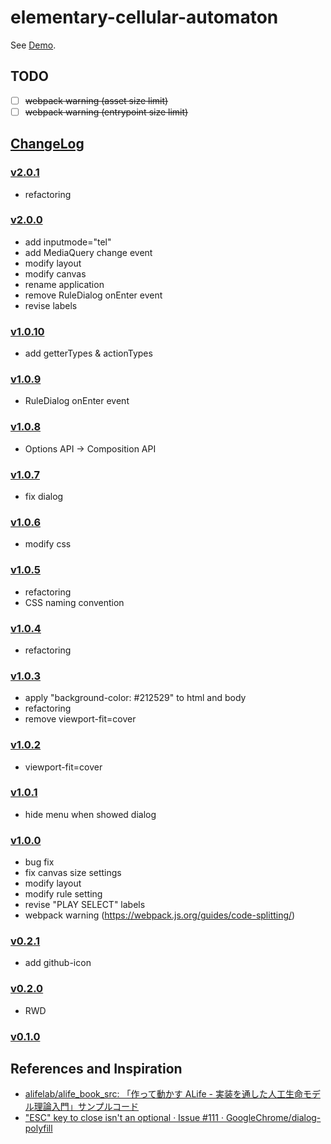 # elementary-cellular-automaton

See [Demo](https://l1ck0h.github.io/elementary-cellular-automaton/).

## TODO

- [ ] ~~webpack warning (asset size limit)~~
- [ ] ~~webpack warning (entrypoint size limit)~~

## [ChangeLog](https://github.com/l1ck0h/elementary-cellular-automaton/releases)

### [v2.0.1](https://github.com/l1ck0h/elementary-cellular-automaton/tree/v2.0.1)

- refactoring

### [v2.0.0](https://github.com/l1ck0h/elementary-cellular-automaton/tree/v2.0.0)

- add inputmode="tel"
- add MediaQuery change event
- modify layout
- modify canvas
- rename application
- remove RuleDialog onEnter event
- revise labels

### [v1.0.10](https://github.com/l1ck0h/elementary-cellular-automaton/tree/v1.0.10)

- add getterTypes & actionTypes

### [v1.0.9](https://github.com/l1ck0h/elementary-cellular-automaton/tree/v1.0.9)

- RuleDialog onEnter event

### [v1.0.8](https://github.com/l1ck0h/elementary-cellular-automaton/tree/v1.0.8)

- Options API → Composition API

### [v1.0.7](https://github.com/l1ck0h/elementary-cellular-automaton/tree/v1.0.7)

- fix dialog

### [v1.0.6](https://github.com/l1ck0h/elementary-cellular-automaton/tree/v1.0.6)

- modify css

### [v1.0.5](https://github.com/l1ck0h/elementary-cellular-automaton/tree/v1.0.5)

- refactoring
- CSS naming convention

### [v1.0.4](https://github.com/l1ck0h/elementary-cellular-automaton/tree/v1.0.4)

- refactoring

### [v1.0.3](https://github.com/l1ck0h/elementary-cellular-automaton/tree/v1.0.3)

- apply "background-color: #212529" to html and body
- refactoring
- remove viewport-fit=cover

### [v1.0.2](https://github.com/l1ck0h/elementary-cellular-automaton/tree/v1.0.2)

- viewport-fit=cover

### [v1.0.1](https://github.com/l1ck0h/elementary-cellular-automaton/tree/v1.0.1)

- hide menu when showed dialog

### [v1.0.0](https://github.com/l1ck0h/elementary-cellular-automaton/tree/v1.0.0)

- bug fix
- fix canvas size settings
- modify layout
- modify rule setting
- revise "PLAY SELECT" labels
- webpack warning (https://webpack.js.org/guides/code-splitting/)

### [v0.2.1](https://github.com/l1ck0h/elementary-cellular-automaton/tree/v0.2.1)

- add github-icon

### [v0.2.0](https://github.com/l1ck0h/elementary-cellular-automaton/tree/v0.2.0)

- RWD

### [v0.1.0](https://github.com/l1ck0h/elementary-cellular-automaton/tree/v0.1.0)

## References and Inspiration

- [alifelab/alife_book_src: 「作って動かす ALife - 実装を通した人工生命モデル理論入門」サンプルコード](https://github.com/alifelab/alife_book_src)
- ["ESC" key to close isn't an optional · Issue #111 · GoogleChrome/dialog-polyfill](https://github.com/GoogleChrome/dialog-polyfill/issues/111)
